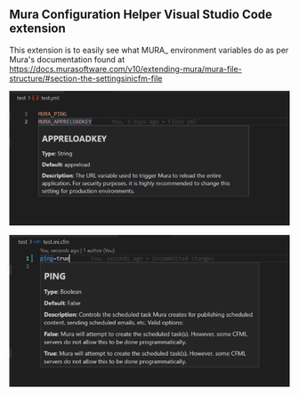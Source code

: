 ## Mura Configuration Helper Visual Studio Code extension

This extension is to easily see what MURA_ environment variables do as per Mura's documentation found at https://docs.murasoftware.com/v10/extending-mura/mura-file-structure/#section-the-settingsinicfm-file


![](/docs/images/ymlhover1.png)  


![](/docs/images/inicfmhover1.png)  